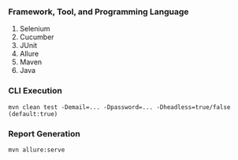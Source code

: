 ### Framework, Tool, and Programming Language
1. Selenium
2. Cucumber
3. JUnit
4. Allure
5. Maven
6. Java

### CLI Execution
```
mvn clean test -Demail=... -Dpassword=... -Dheadless=true/false (default:true)
```

### Report Generation
```
mvn allure:serve
```
